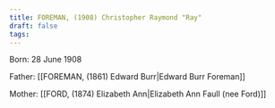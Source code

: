 ```yaml
---
title: FOREMAN, (1908) Christopher Raymond "Ray"
draft: false
tags:
---
```

Born: 28 June 1908

Father: [[FOREMAN, (1861) Edward Burr|Edward Burr Foreman]]

Mother: [[FORD, (1874) Elizabeth Ann|Elizabeth Ann Faull (nee Ford)]]

